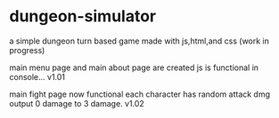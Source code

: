 # dungeon-simulator 
a simple dungeon turn based game made with js,html,and css (work in progress)

main menu page and main about page are created 
js is functional in console... 
v1.01

main fight page now functional each character has random attack dmg output 0 damage to 3 damage. v1.02
